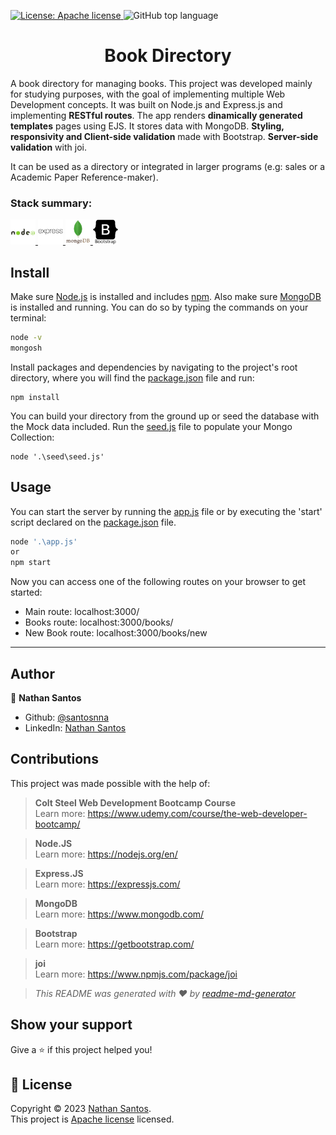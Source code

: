 <p>
  <a href="./LICENSE" target="_blank">
    <img alt="License: Apache license" src="https://img.shields.io/badge/License-Apache license-yellow.svg" title="Apache Licesense"/>
  </a>
  <img alt="GitHub top language" src="https://img.shields.io/github/languages/top/santosnna/book-directory" title="GitHub top language">
</p>

<h1 align="center">
  Book Directory
</h1>

<p>
 A book directory for managing books. This project was developed mainly for studying purposes, with the goal of implementing multiple Web Development concepts. It was built on Node.js and Express.js and implementing <strong>RESTful routes</strong>. The app renders <strong>dinamically generated templates</strong> pages using EJS. It stores data with MongoDB. <strong>Styling, responsivity and Client-side validation</strong> made with Bootstrap. <strong>Server-side validation</strong> with joi.

 It can be used as a directory or integrated in larger programs (e.g: sales or a Academic Paper Reference-maker).
</p>

<h3>Stack summary:</h3>
<a href="https://nodejs.org" target="_blank" rel="noreferrer"> <img src="https://raw.githubusercontent.com/devicons/devicon/master/icons/nodejs/nodejs-original-wordmark.svg" alt="nodejs" width="40" height="40" title="Node.js"/> </a> <a href="https://expressjs.com" target="_blank" rel="noreferrer"> <img src="https://raw.githubusercontent.com/devicons/devicon/master/icons/express/express-original-wordmark.svg" alt="express" width="40" height="40" title="Express.js"/> </a> <a href="https://www.mongodb.com/" target="_blank" rel="noreferrer"> <img src="https://raw.githubusercontent.com/devicons/devicon/master/icons/mongodb/mongodb-original-wordmark.svg" alt="mongodb" width="40" height="40" title="MongoDB"/> </a> <a href="https://getbootstrap.com" target="_blank" rel="noreferrer"> <img src="https://raw.githubusercontent.com/devicons/devicon/master/icons/bootstrap/bootstrap-plain-wordmark.svg" alt="bootstrap" width="40" height="40" title=""Bootstrap/> </a>

## Install
<p> Make sure <a href="https://nodejs.org/en/download/" target="_blank">Node.js</a> is installed and includes <a href="https://nodejs.org/en/download/" target="_blank">npm</a>. Also make sure <a href="https://www.mongodb.com/try/download/community" target="_blank">MongoDB</a> is installed and running. You can do so by typing the commands on your terminal:</p>

```sh
node -v
mongosh
```

<p>Install packages and dependencies by navigating to the project's root directory, where you will find the <a href="./package.json" target="_blank">package.json</a> file and run:</p>

```node
npm install
```

<p>You can build your directory from the ground up or seed the database with the Mock data included. Run the <a href="./seed/seed.js" target="_blank">seed.js</a> file to populate your Mongo Collection:</p>

```node
node '.\seed\seed.js'
```

## Usage
<p>You can start the server by running the <a href="./app.js" target="_blank">app.js</a> file or by executing the 'start' script declared on the <a href="./package.json" target="_blank">package.json</a> file.</p>

```sh
node '.\app.js'
or
npm start
```

<p>Now you can access one of the following routes on your browser to get started:</p>

<ul>
  <li>
    Main route: localhost:3000/
  </li>
  <li>
    Books route: localhost:3000/books/
  </li>
  <li>
    New Book route: localhost:3000/books/new
  </li>
</ul>

---

## Author

👤 **Nathan Santos**

- Github: [@santosnna](https://github.com/santosnna)
- LinkedIn: [Nathan Santos](https://linkedin.com/in/nathan-santos-a512a053)

## Contributions
<p>This project was made possible with the help of:</p>

> **Colt Steel Web Development Bootcamp Course** <br/>
> Learn more: https://www.udemy.com/course/the-web-developer-bootcamp/

> **Node.JS** <br/>
> Learn more: https://nodejs.org/en/

> **Express.JS** <br/>
> Learn more: https://expressjs.com/
 
> **MongoDB** <br/>
> Learn more: https://www.mongodb.com/

> **Bootstrap** <br/>
> Learn more: https://getbootstrap.com/

> **joi** <br/>
> Learn more: https://www.npmjs.com/package/joi

> _This README was generated with ❤️ by [readme-md-generator](https://github.com/kefranabg/readme-md-generator)_

## Show your support

Give a ⭐️ if this project helped you!

## 📝 License

Copyright © 2023 [Nathan Santos](https://github.com/santosnna).<br />
This project is [Apache license](./LICENSE) licensed.




<!--
## Run tests

```sh
npm run test
```
-->
